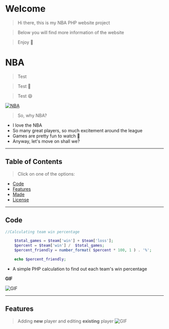 
# Welcome

> Hi there, this is my NBA PHP website project

> Below you will find more information of the website

> Enjoy :eyes:


# NBA

> Test

> Test :basketball:

> Test :smile:


[![NBA](https://i.imgur.com/1c3Bgzx.png)](height=1475)


> So, why NBA?

- I love the NBA
- So many great players, so much excitement around the league
- Games are pretty fun to watch :basketball:
- Anyway, let's move on shall we?

---
## Table of Contents

> Click on one of the options:

- [Code](#code)
- [Features](#features)
- [Made](#made)
- [License](#license)
---

## Code

```php
//Calculating team win percentage

    $total_games = $team['win'] + $team['loss'];
    $percent = $team['win'] /  $total_games;
    $percent_friendly = number_format( $percent * 100, 1 ) . '%';

    echo $percent_friendly;

```
- A simple PHP calculation to find out each team's win percentage

**GIF**

![GIF](https://i.gyazo.com/becf287f8db0a0cabe5aa7dd955e904d.gif?_ga=2.234696856.745103909.1551221898-228063269.1547928545)

---

## Features
> Adding **new** player and editing **existing** player
![GIF](https://i.gyazo.com/e6cb5e59acc322184de98e07189b8c63.gif?_ga=2.264340428.2127822680.1551223246-228063269.1547928545)

